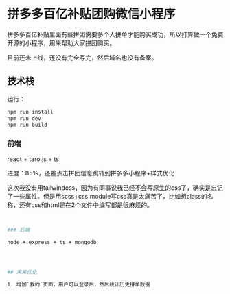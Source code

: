 # 拼多多百亿补贴团购微信小程序

拼多多百亿补贴里面有些拼团需要多个人拼单才能购买成功，所以打算做一个免费开源的小程序，用来帮助大家拼团购买。

目前还未上线，还没有完全写完，然后域名也没有备案。

## 技术栈

运行：

```bash
npm run install 
npm run dev
npm run build
```

### 前端

react + taro.js + ts

进度：85%，还差点击拼团信息跳转到拼多多小程序+样式优化

这次我没有用tailwindcss，因为有同事说我已经不会写原生的css了，确实是忘记了一些属性。但是用scss+css module写css真是太痛苦了，比如想class的名称，还有css和html是在2个文件中编写都是很麻烦的。

```bash


### 后端

node + express + ts + mongodb




## 未来优化

1. 增加`我的`页面，用户可以登录后，然后统计历史拼单数据


